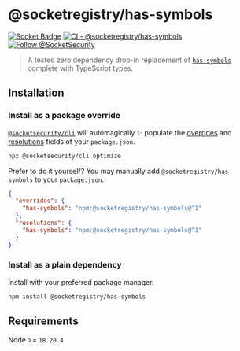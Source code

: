 # @socketregistry/has-symbols

[![Socket Badge](https://socket.dev/api/badge/npm/package/@socketregistry/has-symbols)](https://socket.dev/npm/package/@socketregistry/has-symbols)
[![CI - @socketregistry/has-symbols](https://github.com/SocketDev/socket-registry-js/actions/workflows/test.yml/badge.svg)](https://github.com/SocketDev/socket-registry-js/actions/workflows/test.yml)
[![Follow @SocketSecurity](https://img.shields.io/twitter/follow/SocketSecurity?style=social)](https://twitter.com/SocketSecurity)

> A tested zero dependency drop-in replacement of
> [`has-symbols`](https://socket.dev/npm/package/has-symbols) complete with
> TypeScript types.

## Installation

### Install as a package override

[`@socketsecurity/cli`](https://socket.dev/npm/package/@socketsecurity/cli) will
automagically :sparkles: populate the
[overrides](https://docs.npmjs.com/cli/v9/configuring-npm/package-json#overrides)
and [resolutions](https://yarnpkg.com/configuration/manifest#resolutions) fields
of your `package.json`.

```sh
npx @socketsecurity/cli optimize
```

Prefer to do it yourself? You may manually add `@socketregistry/has-symbols` to
your `package.json`.

```json
{
  "overrides": {
    "has-symbols": "npm:@socketregistry/has-symbols@^1"
  },
  "resolutions": {
    "has-symbols": "npm:@socketregistry/has-symbols@^1"
  }
}
```

### Install as a plain dependency

Install with your preferred package manager.

```sh
npm install @socketregistry/has-symbols
```

## Requirements

Node >= `18.20.4`

